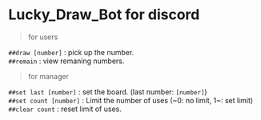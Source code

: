 # Lucky_Draw_Bot for discord   

> for users

`##draw [number]` : pick up the number.   
`##remain` : view remaning numbers.

   
   
> for manager   

`##set last [number]` : set the board. (last number: `[number]`)   
`##set count [number]` : Limit the number of uses (~0: no limit, 1~: set limit)   
`##clear count` : reset limit of uses.